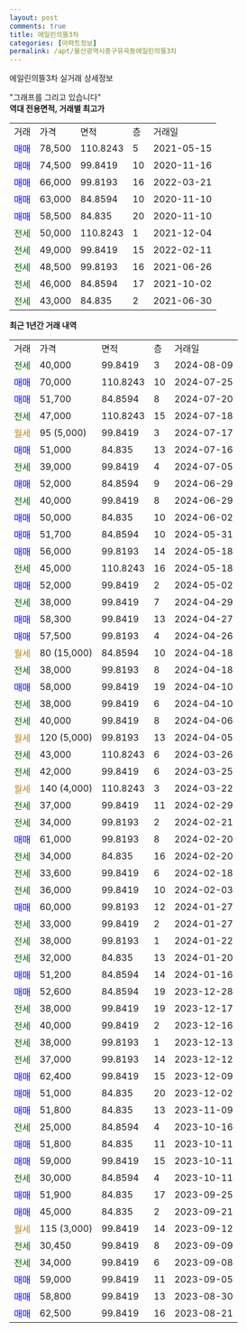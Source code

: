 ```yaml
---
layout: post
comments: true
title: 에일린의뜰3차
categories: [아파트정보]
permalink: /apt/울산광역시중구유곡동에일린의뜰3차
---
```


에일린의뜰3차 실거래 상세정보

<script type="text/javascript">
  google.charts.load('current', {'packages':['line', 'corechart']});
  google.charts.setOnLoadCallback(drawChart);

  function drawChart() {
    var data = new google.visualization.DataTable();
    data.addColumn('date', '거래일');
    data.addColumn('number', "매매");
    data.addColumn('number', "전세");
    data.addColumn('number', "전매");

    data.addRows([[new Date(Date.parse("2024-08-09")), null, 40000, null], [new Date(Date.parse("2024-07-25")), 70000, null, null], [new Date(Date.parse("2024-07-20")), 51700, null, null], [new Date(Date.parse("2024-07-18")), null, 47000, null], [new Date(Date.parse("2024-07-17")), null, null, null], [new Date(Date.parse("2024-07-16")), 51000, null, null], [new Date(Date.parse("2024-07-05")), null, 39000, null], [new Date(Date.parse("2024-06-29")), 52000, null, null], [new Date(Date.parse("2024-06-29")), null, 40000, null], [new Date(Date.parse("2024-06-02")), 50000, null, null], [new Date(Date.parse("2024-05-31")), 51700, null, null], [new Date(Date.parse("2024-05-18")), 56000, null, null], [new Date(Date.parse("2024-05-18")), null, 45000, null], [new Date(Date.parse("2024-05-02")), 52000, null, null], [new Date(Date.parse("2024-04-29")), null, 38000, null], [new Date(Date.parse("2024-04-27")), 58300, null, null], [new Date(Date.parse("2024-04-26")), 57500, null, null], [new Date(Date.parse("2024-04-18")), null, null, null], [new Date(Date.parse("2024-04-18")), null, 38000, null], [new Date(Date.parse("2024-04-10")), 58000, null, null], [new Date(Date.parse("2024-04-10")), null, 38000, null], [new Date(Date.parse("2024-04-06")), null, 40000, null], [new Date(Date.parse("2024-04-05")), null, null, null], [new Date(Date.parse("2024-03-26")), null, 43000, null], [new Date(Date.parse("2024-03-25")), null, 42000, null], [new Date(Date.parse("2024-03-22")), null, null, null], [new Date(Date.parse("2024-02-29")), null, 37000, null], [new Date(Date.parse("2024-02-21")), null, 34000, null], [new Date(Date.parse("2024-02-20")), 61000, null, null], [new Date(Date.parse("2024-02-20")), null, 34000, null], [new Date(Date.parse("2024-02-18")), null, 33600, null], [new Date(Date.parse("2024-02-03")), null, 36000, null], [new Date(Date.parse("2024-01-27")), 60000, null, null], [new Date(Date.parse("2024-01-27")), null, 33000, null], [new Date(Date.parse("2024-01-22")), null, 38000, null], [new Date(Date.parse("2024-01-20")), null, 32000, null], [new Date(Date.parse("2024-01-16")), 51200, null, null], [new Date(Date.parse("2023-12-28")), 52600, null, null], [new Date(Date.parse("2023-12-17")), null, 38000, null], [new Date(Date.parse("2023-12-16")), null, 40000, null], [new Date(Date.parse("2023-12-13")), null, 38000, null], [new Date(Date.parse("2023-12-12")), null, 37000, null], [new Date(Date.parse("2023-12-09")), 62400, null, null], [new Date(Date.parse("2023-12-02")), 51000, null, null], [new Date(Date.parse("2023-11-09")), 51800, null, null], [new Date(Date.parse("2023-10-16")), null, 25000, null], [new Date(Date.parse("2023-10-11")), 51800, null, null], [new Date(Date.parse("2023-10-11")), 59000, null, null], [new Date(Date.parse("2023-10-11")), null, 30000, null], [new Date(Date.parse("2023-09-25")), 51900, null, null], [new Date(Date.parse("2023-09-21")), 45000, null, null], [new Date(Date.parse("2023-09-12")), null, null, null], [new Date(Date.parse("2023-09-09")), null, 30450, null], [new Date(Date.parse("2023-09-08")), null, 34000, null], [new Date(Date.parse("2023-09-05")), 59000, null, null], [new Date(Date.parse("2023-08-30")), 58800, null, null], [new Date(Date.parse("2023-08-21")), 62500, null, null]]);

    var options = {
      hAxis: {
        format: 'yyyy/MM/dd'
      },    
      lineWidth: 0,
      pointsVisible: true,    
      title: '최근 1년간 유형별 실거래가 분포',
      legend: { position: 'bottom' }
    };

    var formatter = new google.visualization.NumberFormat({pattern:'###,###'} );
    formatter.format(data, 1);
    formatter.format(data, 2);
    
    setTimeout(function() {
        var chart = new google.visualization.LineChart(document.getElementById('columnchart_material'));
        chart.draw(data, (options));
        document.getElementById('loading').style.display = 'none';
    }, 200);
  }
</script>


<div id="loading" style="z-index:20; display: block; margin-left: 0px">"그래프를 그리고 있습니다"</div>
<div id="columnchart_material" style="width: 95%; margin-left: 0px; display: block"></div>
<!-- contents start -->
<b>역대 전용면적, 거래별 최고가</b>
<table class="sortable">
    <tr>
      <td>거래</td>
      <td>가격</td>
      <td>면적</td>
      <td>층</td>
      <td>거래일</td>
    </tr>
        <tr>
          <td><a style="color: blue">매매</a></td>
          <td>78,500</td>
          <td>110.8243</td>
          <td>5</td>
          <td>2021-05-15</td>
        </tr>            <tr>
          <td><a style="color: blue">매매</a></td>
          <td>74,500</td>
          <td>99.8419</td>
          <td>10</td>
          <td>2020-11-16</td>
        </tr>            <tr>
          <td><a style="color: blue">매매</a></td>
          <td>66,000</td>
          <td>99.8193</td>
          <td>16</td>
          <td>2022-03-21</td>
        </tr>            <tr>
          <td><a style="color: blue">매매</a></td>
          <td>63,000</td>
          <td>84.8594</td>
          <td>10</td>
          <td>2020-11-10</td>
        </tr>            <tr>
          <td><a style="color: blue">매매</a></td>
          <td>58,500</td>
          <td>84.835</td>
          <td>20</td>
          <td>2020-11-10</td>
        </tr>        
        <tr>
              <td><a style="color: darkgreen">전세</a></td>
              <td>50,000</td>
              <td>110.8243</td>
              <td>1</td>
              <td>2021-12-04</td>
            </tr>            <tr>
              <td><a style="color: darkgreen">전세</a></td>
              <td>49,000</td>
              <td>99.8419</td>
              <td>15</td>
              <td>2022-02-11</td>
            </tr>            <tr>
              <td><a style="color: darkgreen">전세</a></td>
              <td>48,500</td>
              <td>99.8193</td>
              <td>16</td>
              <td>2021-06-26</td>
            </tr>            <tr>
              <td><a style="color: darkgreen">전세</a></td>
              <td>46,000</td>
              <td>84.8594</td>
              <td>17</td>
              <td>2021-10-02</td>
            </tr>            <tr>
              <td><a style="color: darkgreen">전세</a></td>
              <td>43,000</td>
              <td>84.835</td>
              <td>2</td>
              <td>2021-06-30</td>
            </tr>        
    
</table>

<b>최근 1년간 거래 내역</b>

<table class="sortable">
    <tr>
      <td>거래</td>
      <td>가격</td>
      <td>면적</td>
      <td>층</td>
      <td>거래일</td>
    </tr>
    <tr>
      <td><a style="color: darkgreen">전세</a></td>
      <td>40,000</td>
      <td>99.8419</td>
      <td>3</td>
      <td>2024-08-09</td>
    </tr>          <tr>
      <td><a style="color: blue">매매</a></td>
      <td>70,000</td>
      <td>110.8243</td>
      <td>10</td>
      <td>2024-07-25</td>
    </tr>          <tr>
      <td><a style="color: blue">매매</a></td>
      <td>51,700</td>
      <td>84.8594</td>
      <td>8</td>
      <td>2024-07-20</td>
    </tr>          <tr>
      <td><a style="color: darkgreen">전세</a></td>
      <td>47,000</td>
      <td>110.8243</td>
      <td>15</td>
      <td>2024-07-18</td>
    </tr>          <tr>
      <td><a style="color: darkgoldenrod">월세</a></td>
      <td>95 (5,000)</td>
      <td>99.8419</td>
      <td>3</td>
      <td>2024-07-17</td>
    </tr>          <tr>
      <td><a style="color: blue">매매</a></td>
      <td>51,000</td>
      <td>84.835</td>
      <td>13</td>
      <td>2024-07-16</td>
    </tr>          <tr>
      <td><a style="color: darkgreen">전세</a></td>
      <td>39,000</td>
      <td>99.8419</td>
      <td>4</td>
      <td>2024-07-05</td>
    </tr>          <tr>
      <td><a style="color: blue">매매</a></td>
      <td>52,000</td>
      <td>84.8594</td>
      <td>9</td>
      <td>2024-06-29</td>
    </tr>          <tr>
      <td><a style="color: darkgreen">전세</a></td>
      <td>40,000</td>
      <td>99.8419</td>
      <td>8</td>
      <td>2024-06-29</td>
    </tr>          <tr>
      <td><a style="color: blue">매매</a></td>
      <td>50,000</td>
      <td>84.835</td>
      <td>10</td>
      <td>2024-06-02</td>
    </tr>          <tr>
      <td><a style="color: blue">매매</a></td>
      <td>51,700</td>
      <td>84.8594</td>
      <td>10</td>
      <td>2024-05-31</td>
    </tr>          <tr>
      <td><a style="color: blue">매매</a></td>
      <td>56,000</td>
      <td>99.8193</td>
      <td>14</td>
      <td>2024-05-18</td>
    </tr>          <tr>
      <td><a style="color: darkgreen">전세</a></td>
      <td>45,000</td>
      <td>110.8243</td>
      <td>16</td>
      <td>2024-05-18</td>
    </tr>          <tr>
      <td><a style="color: blue">매매</a></td>
      <td>52,000</td>
      <td>99.8419</td>
      <td>2</td>
      <td>2024-05-02</td>
    </tr>          <tr>
      <td><a style="color: darkgreen">전세</a></td>
      <td>38,000</td>
      <td>99.8419</td>
      <td>7</td>
      <td>2024-04-29</td>
    </tr>          <tr>
      <td><a style="color: blue">매매</a></td>
      <td>58,300</td>
      <td>99.8419</td>
      <td>13</td>
      <td>2024-04-27</td>
    </tr>          <tr>
      <td><a style="color: blue">매매</a></td>
      <td>57,500</td>
      <td>99.8193</td>
      <td>4</td>
      <td>2024-04-26</td>
    </tr>          <tr>
      <td><a style="color: darkgoldenrod">월세</a></td>
      <td>80 (15,000)</td>
      <td>84.8594</td>
      <td>10</td>
      <td>2024-04-18</td>
    </tr>          <tr>
      <td><a style="color: darkgreen">전세</a></td>
      <td>38,000</td>
      <td>99.8193</td>
      <td>8</td>
      <td>2024-04-18</td>
    </tr>          <tr>
      <td><a style="color: blue">매매</a></td>
      <td>58,000</td>
      <td>99.8419</td>
      <td>19</td>
      <td>2024-04-10</td>
    </tr>          <tr>
      <td><a style="color: darkgreen">전세</a></td>
      <td>38,000</td>
      <td>99.8419</td>
      <td>6</td>
      <td>2024-04-10</td>
    </tr>          <tr>
      <td><a style="color: darkgreen">전세</a></td>
      <td>40,000</td>
      <td>99.8419</td>
      <td>8</td>
      <td>2024-04-06</td>
    </tr>          <tr>
      <td><a style="color: darkgoldenrod">월세</a></td>
      <td>120 (5,000)</td>
      <td>99.8193</td>
      <td>13</td>
      <td>2024-04-05</td>
    </tr>          <tr>
      <td><a style="color: darkgreen">전세</a></td>
      <td>43,000</td>
      <td>110.8243</td>
      <td>6</td>
      <td>2024-03-26</td>
    </tr>          <tr>
      <td><a style="color: darkgreen">전세</a></td>
      <td>42,000</td>
      <td>99.8419</td>
      <td>6</td>
      <td>2024-03-25</td>
    </tr>          <tr>
      <td><a style="color: darkgoldenrod">월세</a></td>
      <td>140 (4,000)</td>
      <td>110.8243</td>
      <td>3</td>
      <td>2024-03-22</td>
    </tr>          <tr>
      <td><a style="color: darkgreen">전세</a></td>
      <td>37,000</td>
      <td>99.8419</td>
      <td>11</td>
      <td>2024-02-29</td>
    </tr>          <tr>
      <td><a style="color: darkgreen">전세</a></td>
      <td>34,000</td>
      <td>99.8193</td>
      <td>2</td>
      <td>2024-02-21</td>
    </tr>          <tr>
      <td><a style="color: blue">매매</a></td>
      <td>61,000</td>
      <td>99.8193</td>
      <td>8</td>
      <td>2024-02-20</td>
    </tr>          <tr>
      <td><a style="color: darkgreen">전세</a></td>
      <td>34,000</td>
      <td>84.835</td>
      <td>16</td>
      <td>2024-02-20</td>
    </tr>          <tr>
      <td><a style="color: darkgreen">전세</a></td>
      <td>33,600</td>
      <td>99.8419</td>
      <td>6</td>
      <td>2024-02-18</td>
    </tr>          <tr>
      <td><a style="color: darkgreen">전세</a></td>
      <td>36,000</td>
      <td>99.8419</td>
      <td>10</td>
      <td>2024-02-03</td>
    </tr>          <tr>
      <td><a style="color: blue">매매</a></td>
      <td>60,000</td>
      <td>99.8193</td>
      <td>12</td>
      <td>2024-01-27</td>
    </tr>          <tr>
      <td><a style="color: darkgreen">전세</a></td>
      <td>33,000</td>
      <td>99.8419</td>
      <td>2</td>
      <td>2024-01-27</td>
    </tr>          <tr>
      <td><a style="color: darkgreen">전세</a></td>
      <td>38,000</td>
      <td>99.8193</td>
      <td>1</td>
      <td>2024-01-22</td>
    </tr>          <tr>
      <td><a style="color: darkgreen">전세</a></td>
      <td>32,000</td>
      <td>84.835</td>
      <td>13</td>
      <td>2024-01-20</td>
    </tr>          <tr>
      <td><a style="color: blue">매매</a></td>
      <td>51,200</td>
      <td>84.8594</td>
      <td>14</td>
      <td>2024-01-16</td>
    </tr>          <tr>
      <td><a style="color: blue">매매</a></td>
      <td>52,600</td>
      <td>84.8594</td>
      <td>19</td>
      <td>2023-12-28</td>
    </tr>          <tr>
      <td><a style="color: darkgreen">전세</a></td>
      <td>38,000</td>
      <td>99.8419</td>
      <td>19</td>
      <td>2023-12-17</td>
    </tr>          <tr>
      <td><a style="color: darkgreen">전세</a></td>
      <td>40,000</td>
      <td>99.8419</td>
      <td>2</td>
      <td>2023-12-16</td>
    </tr>          <tr>
      <td><a style="color: darkgreen">전세</a></td>
      <td>38,000</td>
      <td>99.8193</td>
      <td>1</td>
      <td>2023-12-13</td>
    </tr>          <tr>
      <td><a style="color: darkgreen">전세</a></td>
      <td>37,000</td>
      <td>99.8193</td>
      <td>14</td>
      <td>2023-12-12</td>
    </tr>          <tr>
      <td><a style="color: blue">매매</a></td>
      <td>62,400</td>
      <td>99.8419</td>
      <td>15</td>
      <td>2023-12-09</td>
    </tr>          <tr>
      <td><a style="color: blue">매매</a></td>
      <td>51,000</td>
      <td>84.835</td>
      <td>20</td>
      <td>2023-12-02</td>
    </tr>          <tr>
      <td><a style="color: blue">매매</a></td>
      <td>51,800</td>
      <td>84.835</td>
      <td>13</td>
      <td>2023-11-09</td>
    </tr>          <tr>
      <td><a style="color: darkgreen">전세</a></td>
      <td>25,000</td>
      <td>84.8594</td>
      <td>4</td>
      <td>2023-10-16</td>
    </tr>          <tr>
      <td><a style="color: blue">매매</a></td>
      <td>51,800</td>
      <td>84.835</td>
      <td>11</td>
      <td>2023-10-11</td>
    </tr>          <tr>
      <td><a style="color: blue">매매</a></td>
      <td>59,000</td>
      <td>99.8419</td>
      <td>15</td>
      <td>2023-10-11</td>
    </tr>          <tr>
      <td><a style="color: darkgreen">전세</a></td>
      <td>30,000</td>
      <td>84.8594</td>
      <td>4</td>
      <td>2023-10-11</td>
    </tr>          <tr>
      <td><a style="color: blue">매매</a></td>
      <td>51,900</td>
      <td>84.835</td>
      <td>17</td>
      <td>2023-09-25</td>
    </tr>          <tr>
      <td><a style="color: blue">매매</a></td>
      <td>45,000</td>
      <td>84.835</td>
      <td>2</td>
      <td>2023-09-21</td>
    </tr>          <tr>
      <td><a style="color: darkgoldenrod">월세</a></td>
      <td>115 (3,000)</td>
      <td>99.8419</td>
      <td>14</td>
      <td>2023-09-12</td>
    </tr>          <tr>
      <td><a style="color: darkgreen">전세</a></td>
      <td>30,450</td>
      <td>99.8419</td>
      <td>8</td>
      <td>2023-09-09</td>
    </tr>          <tr>
      <td><a style="color: darkgreen">전세</a></td>
      <td>34,000</td>
      <td>99.8419</td>
      <td>6</td>
      <td>2023-09-08</td>
    </tr>          <tr>
      <td><a style="color: blue">매매</a></td>
      <td>59,000</td>
      <td>99.8419</td>
      <td>11</td>
      <td>2023-09-05</td>
    </tr>          <tr>
      <td><a style="color: blue">매매</a></td>
      <td>58,800</td>
      <td>99.8419</td>
      <td>13</td>
      <td>2023-08-30</td>
    </tr>          <tr>
      <td><a style="color: blue">매매</a></td>
      <td>62,500</td>
      <td>99.8419</td>
      <td>16</td>
      <td>2023-08-21</td>
    </tr>      </table>
<!-- contents end -->    

